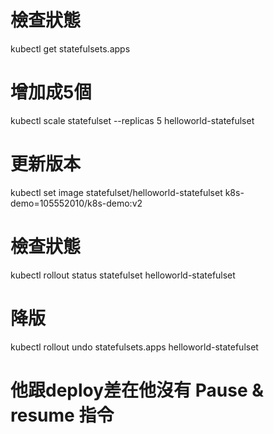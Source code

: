 
# 檢查狀態
kubectl get statefulsets.apps

# 增加成5個
kubectl scale statefulset --replicas 5 helloworld-statefulset

# 更新版本
kubectl set image statefulset/helloworld-statefulset k8s-demo=105552010/k8s-demo:v2

# 檢查狀態
kubectl rollout status statefulset helloworld-statefulset

# 降版
kubectl rollout undo statefulsets.apps helloworld-statefulset


# 他跟deploy差在他沒有 Pause & resume 指令